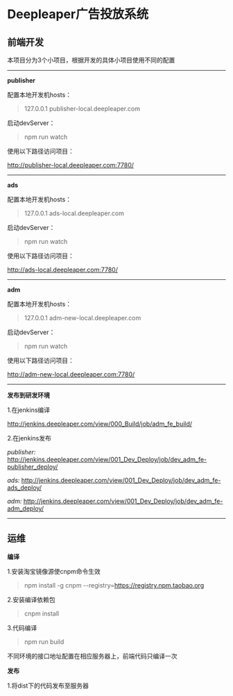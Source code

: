 # Deepleaper广告投放系统

## 前端开发

本项目分为3个小项目，根据开发的具体小项目使用不同的配置

-------------------------------------------------------------------------------

**publisher**

配置本地开发机hosts：

> 127.0.0.1   publisher-local.deepleaper.com


启动devServer：

> npm run watch

使用以下路径访问项目：

http://publisher-local.deepleaper.com:7780/

-------------------------------------------------------------------------------

**ads**

配置本地开发机hosts：

> 127.0.0.1   ads-local.deepleaper.com


启动devServer：

> npm run watch

使用以下路径访问项目：

http://ads-local.deepleaper.com:7780/

-------------------------------------------------------------------------------

**adm**

配置本地开发机hosts：

> 127.0.0.1   adm-new-local.deepleaper.com


启动devServer：

> npm run watch

使用以下路径访问项目：

http://adm-new-local.deepleaper.com:7780/

--------------------------------------------------------------------------------
**发布到研发环境**

1.在jenkins编译

http://jenkins.deepleaper.com/view/000_Build/job/adm_fe_build/

2.在jenkins发布

*publisher:*
http://jenkins.deepleaper.com/view/001_Dev_Deploy/job/dev_adm_fe-publisher_deploy/

*ads:*
http://jenkins.deepleaper.com/view/001_Dev_Deploy/job/dev_adm_fe-ads_deploy/

*adm:*
http://jenkins.deepleaper.com/view/001_Dev_Deploy/job/dev_adm_fe-adm_deploy/

--------------------------------------------------------------------------------

## 运维

**编译**

1.安装淘宝镜像源使cnpm命令生效

> npm install -g cnpm --registry=https://registry.npm.taobao.org

2.安装编译依赖包

> cnpm install

3.代码编译

> npm run build

不同环境的接口地址配置在相应服务器上，前端代码只编译一次


**发布**

1.将dist下的代码发布至服务器

